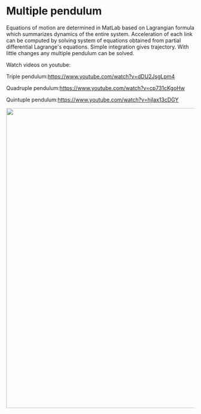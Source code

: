 # Multiple pendulum

Equations of motion are determined in MatLab based on Lagrangian formula which summarizes dynamics of the entire system. Acceleration of each link can be computed by solving system of equations obtained from partial differential Lagrange's equations. Simple integration gives trajectory.
With little changes any multiple pendulum can be solved.

Watch videos on youtube:

Triple pendulum:https://www.youtube.com/watch?v=dDU2JsgLpm4

Quadruple pendulum:https://www.youtube.com/watch?v=cp731cKgoHw

Quintuple pendulum:https://www.youtube.com/watch?v=hjIax13cDGY

<img src="https://s30.postimg.org/6o50auf8h/pend_Kopia.jpg" width="800">






